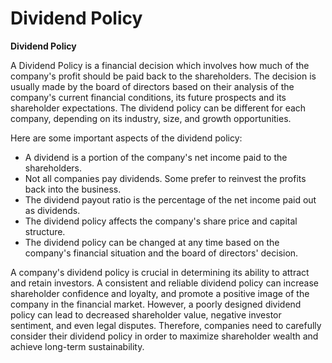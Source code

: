 # Dividend Policy

**Dividend Policy**

A Dividend Policy is a financial decision which involves how much of the company's profit should be paid back to the shareholders. The decision is usually made by the board of directors based on their analysis of the company's current financial conditions, its future prospects and its shareholder expectations. The dividend policy can be different for each company, depending on its industry, size, and growth opportunities.

Here are some important aspects of the dividend policy:

* A dividend is a portion of the company's net income paid to the shareholders.
* Not all companies pay dividends. Some prefer to reinvest the profits back into the business.
* The dividend payout ratio is the percentage of the net income paid out as dividends.
* The dividend policy affects the company's share price and capital structure.
* The dividend policy can be changed at any time based on the company's financial situation and the board of directors' decision.

A company's dividend policy is crucial in determining its ability to attract and retain investors. A consistent and reliable dividend policy can increase shareholder confidence and loyalty, and promote a positive image of the company in the financial market. However, a poorly designed dividend policy can lead to decreased shareholder value, negative investor sentiment, and even legal disputes. Therefore, companies need to carefully consider their dividend policy in order to maximize shareholder wealth and achieve long-term sustainability.
